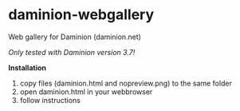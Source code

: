 # daminion-webgallery
Web gallery for Daminion (daminion.net) 

*Only tested with Daminion version 3.7!*

**Installation**

1. copy files (daminion.html and nopreview.png) to the same folder
2. open daminion.html in your webbrowser
3. follow instructions

